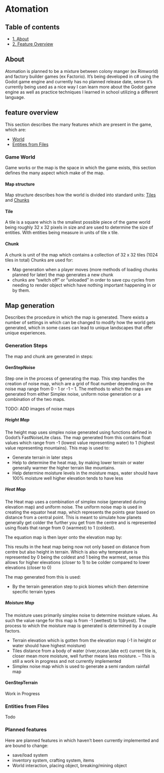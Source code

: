 # Atomation

## Table of contents 
- [1. About](#about)
- [2. Feature Overview](#game-world)

## About
Atomation is planned to be a mixture between colony manger (ex Rimworld) and factory builder games (ex Factorio). It’s being developed in c# using the Godot game engine and currently has no planned release date, sense it’s currently being used as a nice way I can learn more about the Godot game engine as well as practice techniques I learned in school utilizing a different language.

## feature overview 
This section describes the many features which are present in the game, which are:

- [World](#game-world)
- [Entities from Files](#Entities-from-Files)

### Game World 
 Game works  or the map is the space in which the game exists, this section defines the many aspect which make of the map.

#### Map structure 
Map structure describes how the world is divided into standard units: [Tiles](#Tile) and [Chunks](#Chunk)

#### Tile
A tile is a square which is the smallest possible piece of the game world being roughly 32 x 32 pixels in size and are used to determine the size of entities. With entities being measure in units of tile x tile.

#### Chunk
A chunk is unit of the map which contains a collection of 32 x 32 tiles (1024 tiles in total)
Chunks are used for:
* Map generation when a player moves (more methods of loading chunks planned for later) the map generates a new chunk 
* chunks are “switch off” or “unloaded” in order to save cpu cycles from needing to render object which have nothing important happening in or by them.

## Map generation
 Describes the procedure in which the map is generated. There exists a number of settings in which can be changed to modify how the world gets generated, which in some cases can lead to unique landscapes that offer unique experiences. 

### Generation Steps 
The map and chunk are generated in steps:

#### GenStepNoise
Step one in the process of generating the map. This step handles the creation of noise map, which are a grid of float number depending on the noise map range from 0 - 1 or -1 – 1. The methods to which the maps are generated from either Simplex noise, uniform noise generation or a combination of the two maps.

TODO: ADD images of noise maps

##### Height Map
The height map uses simplex noise generated using functions defined in Godot’s FastNoiseLite class. The map generated from this contains float values which range from -1 (lowest value representing water) to 1 (highest value representing mountains). This map is used to:
* Generate terrain in later steps
* Help to determine the heat map, by making lower terrain or water generally warmer the higher terrain like mountains.
* Help determine moisture levels in the moisture maps, water should have 100% moisture well higher elevation tends to have less 

##### Heat Map
The Heat map uses a combination of simplex noise (generated during elevation map) and uniform noise. The uniform noise map is used in creating the equator heat map, which represents the points gear based on distance from a central point. This is meant to simulate how planets generally get colder the further you get from the centre and is represented using floats that range from 0 (warmest) to 1 (coldest).

The equation map is then layer onto the elevation map by:

This results in the heat map being now not only based on distance from centre but also height in terrain. Which is also why temperature is represented by 0 being the coldest and 1 being the warmest, sense this allows for higher elevations (closer to 1) to be colder compared to lower elevations (closer to 0)

The map generated from this is used:
* By the terrain generation step to pick biomes which then determine specific terrain types
 
##### Moisture Map
The moisture uses primarily simplex noise to determine moisture values. As such the value range for this map is from -1 (wettest) to 1(dryest). The process to which the moisture map is generated is determined by a couple factors.
-	Terrain elevation which is gotten from the elevation map (-1 in height or water should have highest moisture)
-	Tiles distance from a body of water (river,ocean,lake ect) current tile is, closer mean more moisture, well further means less moisture. – This is still a work in progress and not currently implemented 
-	Simplex noise map which is used to generate a semi random rainfall map

#### GenStepTerrain
Work in Progress 

### Entities from Files
Todo 

### Planned features 
Here are planned features in which haven’t been currently implemented and are bound to change:

* save/load system
* inventory system, crafting system, items
* World interaction, placing object, breaking/mining object
